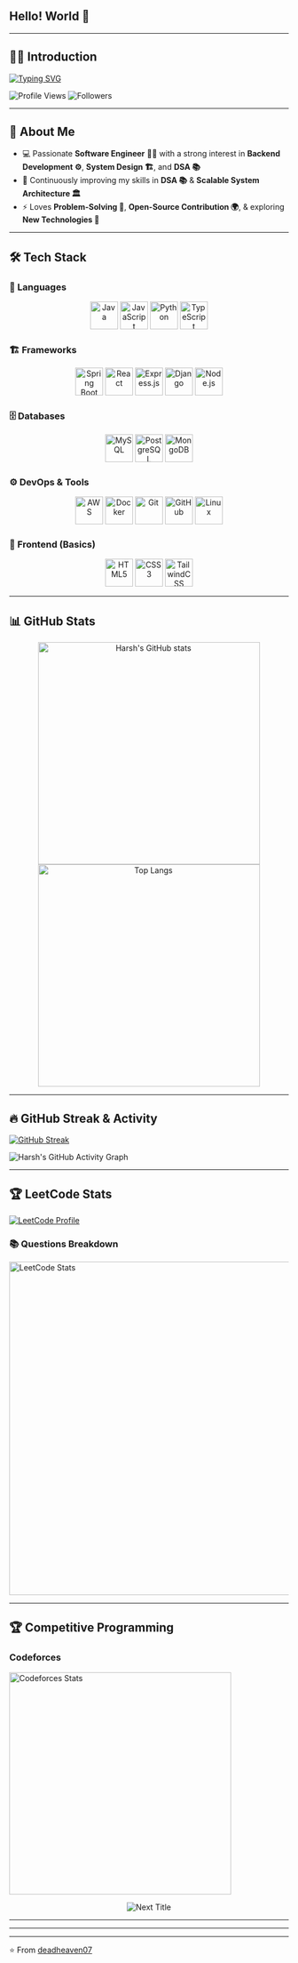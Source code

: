 ## Hello! World  👋

<!--
**deadheaven07/deadheaven07** is a ✨ _special_ ✨ repository because its `README.md` (this file) appears on your GitHub profile.

Here are some ideas to get you started:

- 🔭 I’m currently working on ...
- 🌱 I’m currently learning ...
- 👯 I’m looking to collaborate on ...
- 🤔 I’m looking for help with ...
- 💬 Ask me about ...
- 📫 How to reach me: ...
- 😄 Pronouns: ...
- ⚡ Fun fact: ...
-->

---

## 👨‍💻 Introduction  

[![Typing SVG](https://readme-typing-svg.herokuapp.com?font=Fira+Code&duration=3000&pause=1000&color=00F707&width=600&lines=Hi%2C+I'm+Harsh+Raghuwanshi+👋;Software+Developer+%7C+Java%2C%20Javascript;Passionate+about+DSA+and+System%20Design)](https://git.io/typing-svg)


![Profile Views](https://komarev.com/ghpvc/?username=deadheaven07&color=blue&style=flat)
![Followers](https://img.shields.io/github/followers/deadheaven07?style=social)

---

## 🚀 About Me  

- 💻 Passionate **Software Engineer** 🧑‍💻 with a strong interest in **Backend Development ⚙️**, **System Design 🏗️**, and **DSA 📚**  
- 🌱 Continuously improving my skills in **DSA 📚** & **Scalable System Architecture 🏛️**  
- ⚡ Loves **Problem-Solving 🧩**, **Open-Source Contribution 🌍**, & exploring **New Technologies 🔬**

---

## 🛠️ Tech Stack  

### 🚀 Languages  
<p align="center">
  <img src="https://skillicons.dev/icons?i=java" title="Java" width="50"/>
  <img src="https://skillicons.dev/icons?i=js" title="JavaScript" width="50"/>
  <img src="https://skillicons.dev/icons?i=python" title="Python" width="50"/>
  <img src="https://skillicons.dev/icons?i=ts" title="TypeScript" width="50"/>
 
</p>

### 🏗️ Frameworks  
<p align="center">
  <img src="https://skillicons.dev/icons?i=spring" title="Spring Boot" width="50"/>
  <img src="https://skillicons.dev/icons?i=react" title="React" width="50"/>
  <img src="https://skillicons.dev/icons?i=express" title="Express.js" width="50"/>
  <img src="https://skillicons.dev/icons?i=django" title="Django" width="50"/>
  <img src="https://skillicons.dev/icons?i=nodejs" title="Node.js" width="50"/>
</p>

### 🗄️ Databases  
<p align="center">
  <img src="https://skillicons.dev/icons?i=mysql" title="MySQL" width="50"/>
  <img src="https://skillicons.dev/icons?i=postgres" title="PostgreSQL" width="50"/>
  <img src="https://skillicons.dev/icons?i=mongodb" title="MongoDB" width="50"/>
</p>

### ⚙️ DevOps & Tools  
<p align="center">
  <img src="https://skillicons.dev/icons?i=aws" title="AWS" width="50"/>
  <img src="https://skillicons.dev/icons?i=docker" title="Docker" width="50"/>
  <img src="https://skillicons.dev/icons?i=git" title="Git" width="50"/>
  <img src="https://skillicons.dev/icons?i=github" title="GitHub" width="50"/>
  <img src="https://skillicons.dev/icons?i=linux" title="Linux" width="50"/>
</p>

### 🎨 Frontend (Basics)  
<p align="center">
  <img src="https://skillicons.dev/icons?i=html" title="HTML5" width="50"/>
  <img src="https://skillicons.dev/icons?i=css" title="CSS3" width="50"/>
  <img src="https://skillicons.dev/icons?i=tailwind" title="TailwindCSS" width="50"/>
</p>

---

## 📊 GitHub Stats  

<div align="center">
  <a href="https://github.com/deadheaven07" title="GitHub Profile">
    <img src="https://github-readme-stats.vercel.app/api?username=deadheaven07&show_icons=true&theme=tokyonight" alt="Harsh's GitHub stats" width="400" />
  </a>
  <a href="https://github.com/deadheaven07" title="Languages Breakdown">
    <img src="https://github-readme-stats.vercel.app/api/top-langs/?username=deadheaven07&layout=compact&theme=tokyonight" alt="Top Langs" width="400" />
  </a>
</div>

---

## 🔥 GitHub Streak & Activity  

[![GitHub Streak](https://streak-stats.demolab.com?user=deadheaven07&theme=tokyonight&hide_border=true)](https://git.io/streak-stats)  

![Harsh's GitHub Activity Graph](https://github-readme-activity-graph.vercel.app/graph?username=deadheaven07&theme=tokyo-night)

---

## 🏆 LeetCode Stats
[![LeetCode Profile](https://img.shields.io/badge/LeetCode-deadheaven007-orange?logo=leetcode&logoColor=white)](https://leetcode.com/u/deadheaven007/)
### 📚 Questions Breakdown
<a href="https://leetcode.com/u/deadheaven007/" title="View LeetCode Profile"> <img src="https://leetcard.jacoblin.cool/deadheaven007?theme=dark&ext=topic" alt="LeetCode Stats" width="600" style="transform: scale(1); transition: transform 0.3s;" onmouseover="this.style.transform='scale(1.05)'" onmouseout="this.style.transform='scale(1)'" /> </a>

---

## 🏆 Competitive Programming  

### Codeforces  
<a href="https://codeforces.com/profile/deadheaven_cp" title="View Codeforces Profile">
  <img src="https://codeforces-readme-stats.vercel.app/api/card?username=deadheaven_cp&theme=dark" alt="Codeforces Stats" width="400" />
</a>

<p align="center">
  <img src="https://img.shields.io/badge/Next%20Title-Expert-blue?style=for-the-badge" alt="Next Title" />
</p>

---

<!--
## 🚀 Featured Projects  

[![Readme Card](https://github-readme-stats.vercel.app/api/pin/?username=deadheaven07&repo=Netflix-Clone&theme=tokyonight)](https://github.com/deadheaven07/Netflix-Clone)
[![Readme Card](https://github-readme-stats.vercel.app/api/pin/?username=deadheaven07&repo=E-Commerce-Platform&theme=tokyonight)](https://github.com/deadheaven07/E-Commerce-Platform)
-->

---

<!--
## 🔗 Connect with Me
[![LinkedIn](https://img.shields.io/badge/LinkedIn-blue?logo=linkedin&logoColor=white)](https://linkedin.com/in/YOUR-LINK)  
[![Portfolio](https://img.shields.io/badge/Portfolio-black?logo=github&logoColor=white)](https://YOUR-PORTFOLIO-LINK)  
[![LeetCode](https://img.shields.io/badge/LeetCode-orange?logo=leetcode&logoColor=white)](https://leetcode.com/YOUR-USERNAME)  
-->

---
⭐️ From [deadheaven07](https://github.com/deadheaven07)
